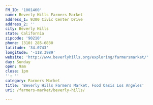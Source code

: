 ```yaml
---
FM_ID: '1001460'
name: Beverly Hills Farmers Market
address_1: 9300 Civic Center Drive
address_2: ''
city: Beverly Hills
state: California
zipcode: '90210'
phone: (310) 285-6830
latitude: '34.0743'
longitude: '-118.3989'
website: 'http://www.beverlyhills.org/exploring/farmersmarket/'
day: Sunday
open: 9am
close: 1pm
'': ''
category: Farmers Market
title: 'Beverly Hills Farmers Market, Food Oasis Los Angeles'
uri: /farmers-market/beverly-hills/

---
```

